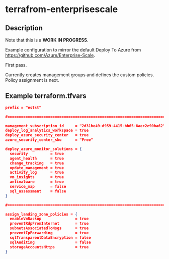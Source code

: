 # terrafrom-enterprisescale

## Description

Note that this is a **WORK IN PROGRESS**.

Example configuration to mirror the default Deploy To Azure from <https://github.com/Azure/Enterprise-Scale>.

First pass.

Currently creates management groups and defines the custom policies. Policy assignment is next.

## Example terraform.tfvars

```json
prefix = "estst"

#==============================================================================

management_subscription_id     = "2d31be49-d959-4415-bb65-8aec2c90ba62"
deploy_log_analytics_workspace = true
deploy_azure_security_center   = true
azure_security_center_sku      = "Free"

deploy_azure_monitor_solutions = {
  security          = true
  agent_health      = true
  change_tracking   = true
  update_management = true
  activity_log      = true
  vm_insights       = true
  antimalware       = true
  service_map       = false
  sql_assessment    = false
}

#==============================================================================

assign_landing_zone_policies = {
  enableVmBackup               = true
  preventRdpFromInternet       = true
  subnetsAssociatedToNsgs      = true
  preventIpForwarding          = true
  sqlTransparentDataEncryption = false
  sqlAuditing                  = false
  storageAccountsHttps         = true
}
```
